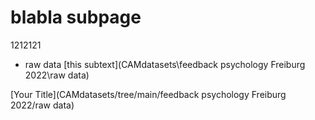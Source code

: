 # blabla subpage
1212121

- raw data [this subtext](CAMdatasets\feedback psychology Freiburg 2022\raw data)

[Your Title](CAMdatasets/tree/main/feedback psychology Freiburg 2022/raw data)